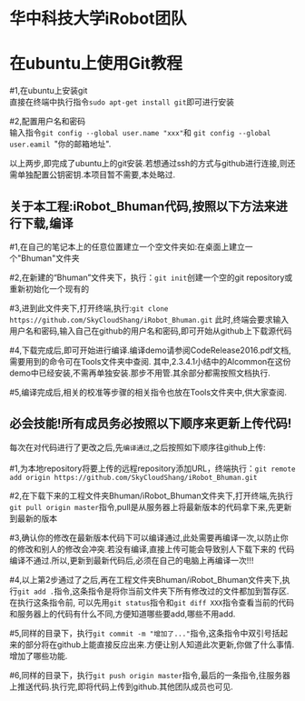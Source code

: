 华中科技大学iRobot团队
===

在ubuntu上使用Git教程
===
#1,在ubuntu上安装git<br>
直接在终端中执行指令``` sudo apt-get install git ```即可进行安装<br>

#2,配置用户名和密码<br>
输入指令```git config --global user.name "xxx"```和 ```git config --global user.eamil ```"你的邮箱地址".

以上两步,即完成了ubuntu上的git安装.若想通过ssh的方式与github进行连接,则还需单独配置公钥密钥.本项目暂不需要,本处略过.



关于本工程:iRobot_Bhuman代码,按照以下方法来进行下载,编译
---
#1,在自己的笔记本上的任意位置建立一个空文件夹如:在桌面上建立一个"Bhuman"文件夹

#2,在新建的“Bhuman”文件夹下，执行：```git init```创建一个空的git repository或重新初始化一个现有的

#3,进到此文件夹下,打开终端,执行:```git clone https://github.com/SkyCloudShang/iRobot_Bhuman.git```
此时,终端会要求输入用户名和密码,输入自己在github的用户名和密码,即可开始从github上下载源代码

#4,下载完成后,即可开始进行编译.编译demo请参阅CodeRelease2016.pdf文档,需要用到的命令可在Tools文件夹中查阅.
其中,2.3.4.1小结中的Alcommon在这份demo中已经安装,不需再单独安装.那步不用管.其余部分都需按照文档执行.

#5,编译完成后,相关的校准等步骤的相关指令也放在Tools文件夹中,供大家查阅.


必会技能!所有成员务必按照以下顺序来更新上传代码!
---
每次在对代码进行了更改之后,先`编译通过`,之后按照如下顺序往github上传:<br>
<br>
#1,为本地repository将要上传的远程repository添加URL，终端执行：```git remote add origin https://github.com/SkyCloudShang/iRobot_Bhuman.git```

#2,在下载下来的工程文件夹Bhuman/iRobot_Bhuman文件夹下,打开终端,先执行```git pull origin master```指令,pull是从服务器上将最新版本的代码拿下来,先更新到最新的版本

#3,确认你的修改在最新版本代码下可以编译通过,此处需要再编译一次,以防止你的修改和别人的修改会冲突.若没有编译,直接上传可能会导致别人下载下来的
代码编译不通过.所以,更新到最新代码后,必须在自己的电脑上再编译一次!!!

#4,以上第2步通过了之后,再在工程文件夹Bhuman/iRobot_Bhuman文件夹下,执行```git add .```指令,这条指令是将你当前文件夹下所有修改过的文件都加到暂存区.在执行这条指令前,
可以先用```git status```指令和```git diff XXX```指令查看当前的代码和服务器上的代码有什么不同,方便知道哪些要add,哪些不用add.

#5,同样的目录下，执行```git commit -m "增加了..."```指令,这条指令中双引号括起来的部分将在github上能直接反应出来.方便让别人知道此次更新,你做了什么事情.
增加了哪些功能.

#6,同样的目录下，执行```git push origin master```指令,最后的一条指令,往服务器上推送代码.执行完,即将代码上传到github.其他团队成员也可见.
